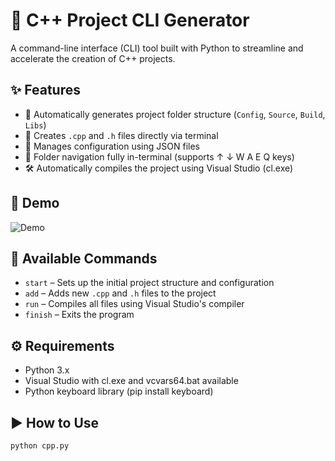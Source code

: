 # 🚀 C++ Project CLI Generator

A command-line interface (CLI) tool built with Python to streamline and accelerate the creation of C++ projects.

## ✨ Features

- 📁 Automatically generates project folder structure (`Config`, `Source`, `Build`, `Libs`)
- 📄 Creates `.cpp` and `.h` files directly via terminal
- 📑 Manages configuration using JSON files
- 🧭 Folder navigation fully in-terminal (supports ↑ ↓ W A E Q keys)
- 🛠️ Automatically compiles the project using Visual Studio (cl.exe)

## 🎥 Demo

![Demo](path/to/your_gif.gif)

## 🧪 Available Commands

- `start` – Sets up the initial project structure and configuration  
- `add` – Adds new `.cpp` and `.h` files to the project  
- `run` – Compiles all files using Visual Studio's compiler  
- `finish` – Exits the program

## ⚙️ Requirements
- Python 3.x
- Visual Studio with cl.exe and vcvars64.bat available
- Python keyboard library (pip install keyboard)

## ▶️ How to Use

```bash
python cpp.py


